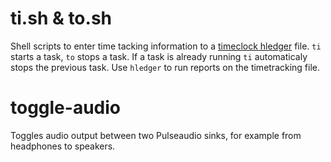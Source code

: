 # ti.sh & to.sh

Shell scripts to enter time tacking information to a [timeclock hledger](https://hledger.org/hledger.html#timeclock-format) file. `ti` starts a task, `to` stops a task. If a task is already running `ti` automaticaly stops the previous task. Use `hledger` to run reports on the timetracking file.

# toggle-audio

Toggles audio output between two Pulseaudio sinks, for example from headphones to speakers.
